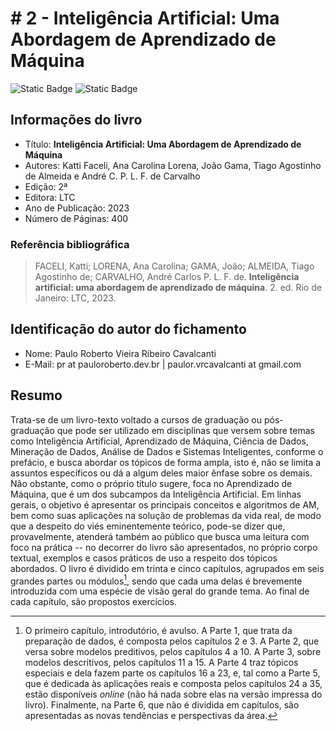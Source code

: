 # # 2 - Inteligência Artificial: Uma Abordagem de Aprendizado de Máquina

![Static Badge](https://img.shields.io/badge/Status-Estudando-grey?labelColor=31A8B8)
![Static Badge](https://img.shields.io/badge/Progresso-1_/_35-grey?labelColor=31A8B8)

## Informações do livro

- Título: **Inteligência Artificial: Uma Abordagem de Aprendizado de Máquina**
- Autores: Katti Faceli, Ana Carolina Lorena, João Gama, Tiago Agostinho de Almeida e André C. P. L. F. de Carvalho
- Edição: 2ª
- Editora: LTC
- Ano de Publicação: 2023
- Número de Páginas: 400

### Referência bibliográfica

> FACELI, Katti; LORENA, Ana Carolina; GAMA, João; ALMEIDA, Tiago Agostinho de; CARVALHO, André Carlos P. L. F. de. **Inteligência artificial: uma abordagem de aprendizado de máquina**. 2. ed. Rio de Janeiro: LTC, 2023.

## Identificação do autor do fichamento

- Nome: Paulo Roberto Vieira Ribeiro Cavalcanti
- E-Mail: pr at pauloroberto.dev.br | paulor.vrcavalcanti at gmail.com

## Resumo

Trata-se de um livro-texto voltado a cursos de graduação ou pós-graduação que pode ser utilizado em disciplinas que versem sobre temas como Inteligência Artificial, Aprendizado de Máquina, Ciência de Dados, Mineração de Dados, Análise de Dados e Sistemas Inteligentes, conforme o prefácio, e busca abordar os tópicos de forma ampla, isto é, não se limita a assuntos específicos ou dá a algum deles maior ênfase sobre os demais. Não obstante, como o próprio título sugere, foca no Aprendizado de Máquina, que é um dos subcampos da Inteligência Artificial. Em linhas gerais, o objetivo é apresentar os principais conceitos e algoritmos de AM, bem como suas aplicações na solução de problemas da vida real, de modo que a despeito do viés eminentemente teórico, pode-se dizer que, provavelmente, atenderá também ao público que busca uma leitura com foco na prática -- no decorrer do livro são apresentados, no próprio corpo textual, exemplos e casos práticos de uso a respeito dos tópicos abordados. O livro é dividido em trinta e cinco capítulos, agrupados em seis grandes partes ou módulos[^1], sendo que cada uma delas é brevemente introduzida com uma espécie de visão geral do grande tema. Ao final de cada capítulo, são propostos exercícios.

[^1]: O primeiro capítulo, introdutório, é avulso. A Parte 1, que trata da preparação de dados, é composta pelos capítulos 2 e 3. A Parte 2, que versa sobre modelos preditivos, pelos capítulos 4 a 10. A Parte 3, sobre modelos descritivos, pelos capítulos 11 a 15. A Parte 4 traz tópicos especiais e dela fazem parte os capítulos 16 a 23, e, tal como a Parte 5, que é dedicada às aplicações reais e composta pelos capítulos 24 a 35, estão disponíveis *online* (não há nada sobre elas na versão impressa do livro). Finalmente, na Parte 6, que não é dividida em capítulos, são apresentadas as novas tendências e perspectivas da área.
